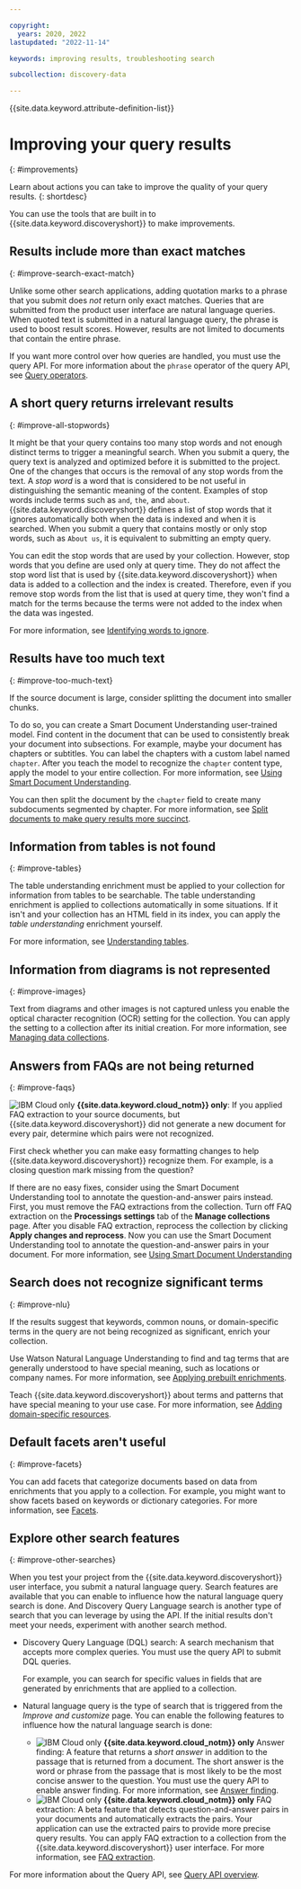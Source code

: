 ```yaml
---

copyright:
  years: 2020, 2022
lastupdated: "2022-11-14"

keywords: improving results, troubleshooting search

subcollection: discovery-data

---
```


{{site.data.keyword.attribute-definition-list}}

# Improving your query results
{: #improvements}

Learn about actions you can take to improve the quality of your query results.
{: shortdesc}

You can use the tools that are built in to {{site.data.keyword.discoveryshort}} to make improvements.

## Results include more than exact matches
{: #improve-search-exact-match}

Unlike some other search applications, adding quotation marks to a phrase that you submit does *not* return only exact matches. Queries that are submitted from the product user interface are natural language queries. When quoted text is submitted in a natural language query, the phrase is used to boost result scores. However, results are not limited to documents that contain the entire phrase.

If you want more control over how queries are handled, you must use the query API. For more information about the `phrase` operator of the query API, see [Query operators](/docs/discovery-data?topic=discovery-data-query-operators#phrase).

## A short query returns irrelevant results
{: #improve-all-stopwords}

It might be that your query contains too many stop words and not enough distinct terms to trigger a meaningful search. When you submit a query, the query text is analyzed and optimized before it is submitted to the project. One of the changes that occurs is the removal of any stop words from the text. A *stop word* is a word that is considered to be not useful in distinguishing the semantic meaning of the content. Examples of stop words include terms such as `and`, `the`, and `about`. {{site.data.keyword.discoveryshort}} defines a list of stop words that it ignores automatically both when the data is indexed and when it is searched. When you submit a query that contains mostly or only stop words, such as `About us`, it is equivalent to submitting an empty query.

You can edit the stop words that are used by your collection. However, stop words that you define are used only at query time. They do not affect the stop word list that is used by {{site.data.keyword.discoveryshort}} when data is added to a collection and the index is created. Therefore, even if you remove stop words from the list that is used at query time, they won't find a match for the terms because the terms were not added to the index when the data was ingested.

For more information, see [Identifying words to ignore](/docs/discovery-data?topic=discovery-data-stopwords).

## Results have too much text
{: #improve-too-much-text}

If the source document is large, consider splitting the document into smaller chunks.

To do so, you can create a Smart Document Understanding user-trained model. Find content in the document that can be used to consistently break your document into subsections. For example, maybe your document has chapters or subtitles. You can label the chapters with a custom label named `chapter`. After you teach the model to recognize the `chapter` content type, apply the model to your entire collection. For more information, see [Using Smart Document Understanding](/docs/discovery-data?topic=discovery-data-configuring-fields).

You can then split the document by the `chapter` field to create many subdocuments segmented by chapter. For more information, see [Split documents to make query results more succinct](/docs/discovery-data?topic=discovery-data-split-documents).

## Information from tables is not found
{: #improve-tables}

The table understanding enrichment must be applied to your collection for information from tables to be searchable. The table understanding enrichment is applied to collections automatically in some situations. If it isn't and your collection has an HTML field in its index, you can apply the *table understanding* enrichment yourself.

For more information, see [Understanding tables](/docs/discovery-data?topic=discovery-data-understanding_tables).

## Information from diagrams is not represented
{: #improve-images}

Text from diagrams and other images is not captured unless you enable the optical character recognition (OCR) setting for the collection. You can apply the setting to a collection after its initial creation. For more information, see [Managing data collections](/docs/discovery-data?topic=discovery-data-manage-collections).

## Answers from FAQs are not being returned
{: #improve-faqs}

![IBM Cloud only](images/ibm-cloud.png) **{{site.data.keyword.cloud_notm}} only**: If you applied FAQ extraction to your source documents, but {{site.data.keyword.discoveryshort}} did not generate a new document for every pair, determine which pairs were not recognized.

First check whether you can make easy formatting changes to help {{site.data.keyword.discoveryshort}} recognize them. For example, is a closing question mark missing from the question?

If there are no easy fixes, consider using the Smart Document Understanding tool to annotate the question-and-answer pairs instead. First, you must remove the FAQ extractions from the collection. Turn off FAQ extraction on the **Processings settings** tab of the **Manage collections** page. After you disable FAQ extraction, reprocess the collection by clicking **Apply changes and reprocess**. Now you can use the Smart Document Understanding tool to annotate the question-and-answer pairs in your document. For more information, see [Using Smart Document Understanding](/docs/discovery-data?topic=discovery-data-configuring-fields)

## Search does not recognize significant terms
{: #improve-nlu}

If the results suggest that keywords, common nouns, or domain-specific terms in the query are not being recognized as significant, enrich your collection.

Use Watson Natural Language Understanding to find and tag terms that are generally understood to have special meaning, such as locations or company names. For more information, see [Applying prebuilt enrichments](/docs/discovery-data?topic=discovery-data-nlu).

Teach {{site.data.keyword.discoveryshort}} about terms and patterns that have special meaning to your use case. For more information, see [Adding domain-specific resources](/docs/discovery-data?topic=discovery-data-domain).

## Default facets aren't useful
{: #improve-facets}

You can add facets that categorize documents based on data from enrichments that you apply to a collection. For example, you might want to show facets based on keywords or dictionary categories. For more information, see [Facets](/docs/discovery-data?topic=discovery-data-facets).

## Explore other search features
{: #improve-other-searches}

When you test your project from the {{site.data.keyword.discoveryshort}} user interface, you submit a natural language query. Search features are available that you can enable to influence how the natural language query search is done. And Discovery Query Language search is another type of search that you can leverage by using the API. If the initial results don't meet your needs, experiment with another search method.

-   Discovery Query Language (DQL) search: A search mechanism that accepts more complex queries. You must use the query API to submit DQL queries.

    For example, you can search for specific values in fields that are generated by enrichments that are applied to a collection.
-   Natural language query is the type of search that is triggered from the *Improve and customize* page. You can enable the following features to influence how the natural language search is done:

    -   ![IBM Cloud only](images/ibm-cloud.png) **{{site.data.keyword.cloud_notm}} only** Answer finding: A feature that returns a *short answer* in addition to the passage that is returned from a document. The short answer is the word or phrase from the passage that is most likely to be the most concise answer to the question. You must use the query API to enable answer finding. For more information, see [Answer finding](/docs/discovery-data?topic=discovery-data-query-parameters#answer-finding).
    -   ![IBM Cloud only](images/ibm-cloud.png) **{{site.data.keyword.cloud_notm}} only** FAQ extraction: A beta feature that detects question-and-answer pairs in your documents and automatically extracts the pairs. Your application can use the extracted pairs to provide more precise query results. You can apply FAQ extraction to a collection from the {{site.data.keyword.discoveryshort}} user interface. For more information, see [FAQ extraction](/docs/discovery-data?topic=discovery-data-sources#faq-extraction).

For more information about the Query API, see [Query API overview](/docs/discovery-data?topic=discovery-data-query-concepts).
